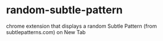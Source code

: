 random-subtle-pattern
=====================

chrome extension that displays a random Subtle Pattern (from subtlepatterns.com) on New Tab